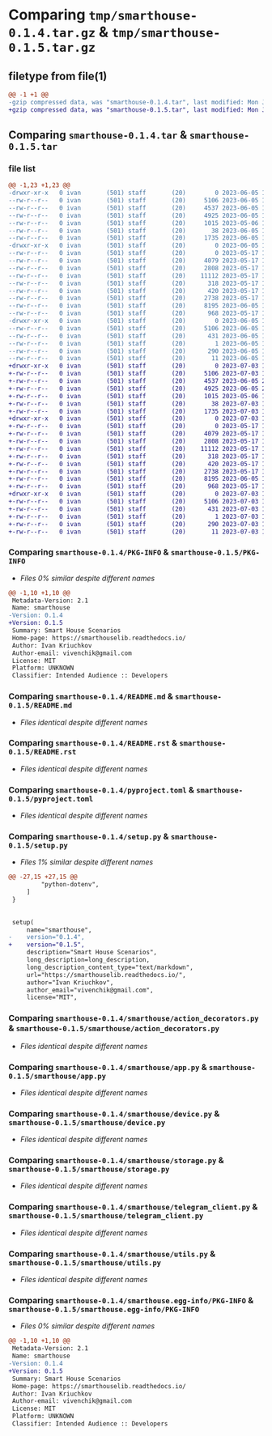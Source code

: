 # Comparing `tmp/smarthouse-0.1.4.tar.gz` & `tmp/smarthouse-0.1.5.tar.gz`

## filetype from file(1)

```diff
@@ -1 +1 @@
-gzip compressed data, was "smarthouse-0.1.4.tar", last modified: Mon Jun  5 15:03:54 2023, max compression
+gzip compressed data, was "smarthouse-0.1.5.tar", last modified: Mon Jul  3 10:01:41 2023, max compression
```

## Comparing `smarthouse-0.1.4.tar` & `smarthouse-0.1.5.tar`

### file list

```diff
@@ -1,23 +1,23 @@
-drwxr-xr-x   0 ivan       (501) staff       (20)        0 2023-06-05 15:03:54.728768 smarthouse-0.1.4/
--rw-r--r--   0 ivan       (501) staff       (20)     5106 2023-06-05 15:03:54.728199 smarthouse-0.1.4/PKG-INFO
--rw-r--r--   0 ivan       (501) staff       (20)     4537 2023-06-05 14:57:33.000000 smarthouse-0.1.4/README.md
--rw-r--r--   0 ivan       (501) staff       (20)     4925 2023-06-05 15:01:13.000000 smarthouse-0.1.4/README.rst
--rw-r--r--   0 ivan       (501) staff       (20)     1015 2023-05-06 17:52:00.000000 smarthouse-0.1.4/pyproject.toml
--rw-r--r--   0 ivan       (501) staff       (20)       38 2023-06-05 15:03:54.729008 smarthouse-0.1.4/setup.cfg
--rw-r--r--   0 ivan       (501) staff       (20)     1735 2023-06-05 14:55:41.000000 smarthouse-0.1.4/setup.py
-drwxr-xr-x   0 ivan       (501) staff       (20)        0 2023-06-05 15:03:54.724013 smarthouse-0.1.4/smarthouse/
--rw-r--r--   0 ivan       (501) staff       (20)        0 2023-05-17 13:06:07.000000 smarthouse-0.1.4/smarthouse/__init__.py
--rw-r--r--   0 ivan       (501) staff       (20)     4079 2023-05-17 13:06:07.000000 smarthouse-0.1.4/smarthouse/action_decorators.py
--rw-r--r--   0 ivan       (501) staff       (20)     2808 2023-05-17 15:01:34.000000 smarthouse-0.1.4/smarthouse/app.py
--rw-r--r--   0 ivan       (501) staff       (20)    11112 2023-05-17 13:06:07.000000 smarthouse-0.1.4/smarthouse/device.py
--rw-r--r--   0 ivan       (501) staff       (20)      318 2023-05-17 13:06:07.000000 smarthouse-0.1.4/smarthouse/device_generator.py
--rw-r--r--   0 ivan       (501) staff       (20)      420 2023-05-17 13:06:07.000000 smarthouse-0.1.4/smarthouse/logger.py
--rw-r--r--   0 ivan       (501) staff       (20)     2738 2023-05-17 13:06:07.000000 smarthouse-0.1.4/smarthouse/storage.py
--rw-r--r--   0 ivan       (501) staff       (20)     8195 2023-06-05 12:47:44.000000 smarthouse-0.1.4/smarthouse/telegram_client.py
--rw-r--r--   0 ivan       (501) staff       (20)      968 2023-05-17 13:06:07.000000 smarthouse-0.1.4/smarthouse/utils.py
-drwxr-xr-x   0 ivan       (501) staff       (20)        0 2023-06-05 15:03:54.727411 smarthouse-0.1.4/smarthouse.egg-info/
--rw-r--r--   0 ivan       (501) staff       (20)     5106 2023-06-05 15:03:54.000000 smarthouse-0.1.4/smarthouse.egg-info/PKG-INFO
--rw-r--r--   0 ivan       (501) staff       (20)      431 2023-06-05 15:03:54.000000 smarthouse-0.1.4/smarthouse.egg-info/SOURCES.txt
--rw-r--r--   0 ivan       (501) staff       (20)        1 2023-06-05 15:03:54.000000 smarthouse-0.1.4/smarthouse.egg-info/dependency_links.txt
--rw-r--r--   0 ivan       (501) staff       (20)      290 2023-06-05 15:03:54.000000 smarthouse-0.1.4/smarthouse.egg-info/requires.txt
--rw-r--r--   0 ivan       (501) staff       (20)       11 2023-06-05 15:03:54.000000 smarthouse-0.1.4/smarthouse.egg-info/top_level.txt
+drwxr-xr-x   0 ivan       (501) staff       (20)        0 2023-07-03 10:01:41.169020 smarthouse-0.1.5/
+-rw-r--r--   0 ivan       (501) staff       (20)     5106 2023-07-03 10:01:41.167986 smarthouse-0.1.5/PKG-INFO
+-rw-r--r--   0 ivan       (501) staff       (20)     4537 2023-06-05 22:03:49.000000 smarthouse-0.1.5/README.md
+-rw-r--r--   0 ivan       (501) staff       (20)     4925 2023-06-05 22:03:49.000000 smarthouse-0.1.5/README.rst
+-rw-r--r--   0 ivan       (501) staff       (20)     1015 2023-05-06 17:52:00.000000 smarthouse-0.1.5/pyproject.toml
+-rw-r--r--   0 ivan       (501) staff       (20)       38 2023-07-03 10:01:41.169415 smarthouse-0.1.5/setup.cfg
+-rw-r--r--   0 ivan       (501) staff       (20)     1735 2023-07-03 10:01:06.000000 smarthouse-0.1.5/setup.py
+drwxr-xr-x   0 ivan       (501) staff       (20)        0 2023-07-03 10:01:41.161346 smarthouse-0.1.5/smarthouse/
+-rw-r--r--   0 ivan       (501) staff       (20)        0 2023-05-17 13:06:07.000000 smarthouse-0.1.5/smarthouse/__init__.py
+-rw-r--r--   0 ivan       (501) staff       (20)     4079 2023-05-17 13:06:07.000000 smarthouse-0.1.5/smarthouse/action_decorators.py
+-rw-r--r--   0 ivan       (501) staff       (20)     2808 2023-05-17 15:01:34.000000 smarthouse-0.1.5/smarthouse/app.py
+-rw-r--r--   0 ivan       (501) staff       (20)    11112 2023-05-17 13:06:07.000000 smarthouse-0.1.5/smarthouse/device.py
+-rw-r--r--   0 ivan       (501) staff       (20)      318 2023-05-17 13:06:07.000000 smarthouse-0.1.5/smarthouse/device_generator.py
+-rw-r--r--   0 ivan       (501) staff       (20)      420 2023-05-17 13:06:07.000000 smarthouse-0.1.5/smarthouse/logger.py
+-rw-r--r--   0 ivan       (501) staff       (20)     2738 2023-05-17 13:06:07.000000 smarthouse-0.1.5/smarthouse/storage.py
+-rw-r--r--   0 ivan       (501) staff       (20)     8195 2023-06-05 12:47:44.000000 smarthouse-0.1.5/smarthouse/telegram_client.py
+-rw-r--r--   0 ivan       (501) staff       (20)      968 2023-05-17 13:06:07.000000 smarthouse-0.1.5/smarthouse/utils.py
+drwxr-xr-x   0 ivan       (501) staff       (20)        0 2023-07-03 10:01:41.166425 smarthouse-0.1.5/smarthouse.egg-info/
+-rw-r--r--   0 ivan       (501) staff       (20)     5106 2023-07-03 10:01:41.000000 smarthouse-0.1.5/smarthouse.egg-info/PKG-INFO
+-rw-r--r--   0 ivan       (501) staff       (20)      431 2023-07-03 10:01:41.000000 smarthouse-0.1.5/smarthouse.egg-info/SOURCES.txt
+-rw-r--r--   0 ivan       (501) staff       (20)        1 2023-07-03 10:01:41.000000 smarthouse-0.1.5/smarthouse.egg-info/dependency_links.txt
+-rw-r--r--   0 ivan       (501) staff       (20)      290 2023-07-03 10:01:41.000000 smarthouse-0.1.5/smarthouse.egg-info/requires.txt
+-rw-r--r--   0 ivan       (501) staff       (20)       11 2023-07-03 10:01:41.000000 smarthouse-0.1.5/smarthouse.egg-info/top_level.txt
```

### Comparing `smarthouse-0.1.4/PKG-INFO` & `smarthouse-0.1.5/PKG-INFO`

 * *Files 0% similar despite different names*

```diff
@@ -1,10 +1,10 @@
 Metadata-Version: 2.1
 Name: smarthouse
-Version: 0.1.4
+Version: 0.1.5
 Summary: Smart House Scenarios
 Home-page: https://smarthouselib.readthedocs.io/
 Author: Ivan Kriuchkov
 Author-email: vivenchik@gmail.com
 License: MIT
 Platform: UNKNOWN
 Classifier: Intended Audience :: Developers
```

### Comparing `smarthouse-0.1.4/README.md` & `smarthouse-0.1.5/README.md`

 * *Files identical despite different names*

### Comparing `smarthouse-0.1.4/README.rst` & `smarthouse-0.1.5/README.rst`

 * *Files identical despite different names*

### Comparing `smarthouse-0.1.4/pyproject.toml` & `smarthouse-0.1.5/pyproject.toml`

 * *Files identical despite different names*

### Comparing `smarthouse-0.1.4/setup.py` & `smarthouse-0.1.5/setup.py`

 * *Files 1% similar despite different names*

```diff
@@ -27,15 +27,15 @@
         "python-dotenv",
     ]
 }
 
 
 setup(
     name="smarthouse",
-    version="0.1.4",
+    version="0.1.5",
     description="Smart House Scenarios",
     long_description=long_description,
     long_description_content_type="text/markdown",
     url="https://smarthouselib.readthedocs.io/",
     author="Ivan Kriuchkov",
     author_email="vivenchik@gmail.com",
     license="MIT",
```

### Comparing `smarthouse-0.1.4/smarthouse/action_decorators.py` & `smarthouse-0.1.5/smarthouse/action_decorators.py`

 * *Files identical despite different names*

### Comparing `smarthouse-0.1.4/smarthouse/app.py` & `smarthouse-0.1.5/smarthouse/app.py`

 * *Files identical despite different names*

### Comparing `smarthouse-0.1.4/smarthouse/device.py` & `smarthouse-0.1.5/smarthouse/device.py`

 * *Files identical despite different names*

### Comparing `smarthouse-0.1.4/smarthouse/storage.py` & `smarthouse-0.1.5/smarthouse/storage.py`

 * *Files identical despite different names*

### Comparing `smarthouse-0.1.4/smarthouse/telegram_client.py` & `smarthouse-0.1.5/smarthouse/telegram_client.py`

 * *Files identical despite different names*

### Comparing `smarthouse-0.1.4/smarthouse/utils.py` & `smarthouse-0.1.5/smarthouse/utils.py`

 * *Files identical despite different names*

### Comparing `smarthouse-0.1.4/smarthouse.egg-info/PKG-INFO` & `smarthouse-0.1.5/smarthouse.egg-info/PKG-INFO`

 * *Files 0% similar despite different names*

```diff
@@ -1,10 +1,10 @@
 Metadata-Version: 2.1
 Name: smarthouse
-Version: 0.1.4
+Version: 0.1.5
 Summary: Smart House Scenarios
 Home-page: https://smarthouselib.readthedocs.io/
 Author: Ivan Kriuchkov
 Author-email: vivenchik@gmail.com
 License: MIT
 Platform: UNKNOWN
 Classifier: Intended Audience :: Developers
```

